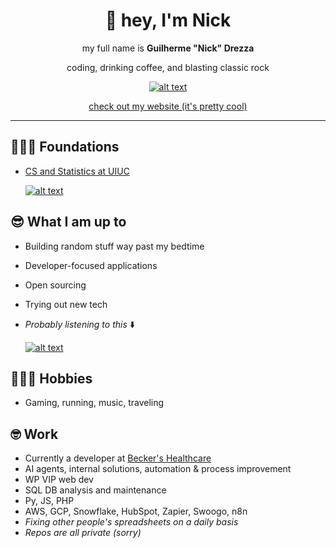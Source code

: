 <div align="center">  

# 👋 hey, I'm Nick  

my full name is **Guilherme "Nick" Drezza**  

coding, drinking coffee, and blasting classic rock  

[![alt text](https://drive.google.com/thumbnail?id=1lbJiaGYzCG58nzqRQisIJGZ3cD1B2E8M&sz=w175)](https://guidrezza.com)  

[check out my website (it's pretty cool)](https://guidrezza.com)  

</div>  

---  

## 👨🏻‍🎓 Foundations  
- [CS and Statistics at UIUC](https://www.usnews.com/best-graduate-schools/top-science-schools/university-of-illinois-at-urbana-champaign-145637)  

     [![alt text](https://drive.google.com/thumbnail?id=1DwAEZX0xWp8PGd2BZsSInO5gr0O8H9kB&sz=w175)](https://guidrezza.com)  

## 😎 What I am up to  
- Building random stuff way past my bedtime  
- Developer-focused applications  
- Open sourcing  
- Trying out new tech  
- _Probably listening to this_ ⬇️

     [![alt text](https://drive.google.com/thumbnail?id=1GAJxMFP7yHDu9_gtZ2idwiMjOK2OCl6J&sz=w175)](https://open.spotify.com/playlist/6HPsoOWqcORoD3J0kj3Tm3?si=f4baca50b1f84aaa)  

## 🏃🏻‍➡️ Hobbies  
- Gaming, running, music, traveling  

## 🤓 Work  
- Currently a developer at [Becker's Healthcare](https://hubs.beckershealthcare.com/about)  
- AI agents, internal solutions, automation & process improvement  
- WP VIP web dev  
- SQL DB analysis and maintenance  
- Py, JS, PHP  
- AWS, GCP, Snowflake, HubSpot, Zapier, Swoogo, n8n  
- _Fixing other people's spreadsheets on a daily basis_  
- _Repos are all private (sorry)_  
